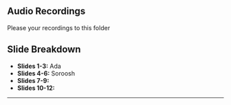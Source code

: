 ## Audio Recordings
Please your recordings to this folder

## Slide Breakdown
- **Slides 1-3:** Ada
- **Slides 4-6:** Soroosh
- **Slides 7-9:**
- **Slides 10-12:**

---
